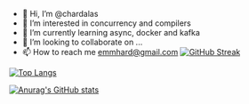 - 👋 Hi, I’m @chardalas
- 👀 I’m interested in concurrency and compilers 
- 🌱 I’m currently learning async, docker and kafka
- 💞️ I’m looking to collaborate on ...
- 📫 How to reach me emmhard@gmail.com
[![GitHub Streak](https://streak-stats.demolab.com/?user=chardalas)](https://git.io/streak-stats)

[![Top Langs](https://github-readme-stats.vercel.app/api/top-langs/?username=chardalas)](https://github.com/anuraghazra/github-readme-stats)

[![Anurag's GitHub stats](https://github-readme-stats.vercel.app/api?username=chardalas)](https://github.com/anuraghazra/github-readme-stats)

<!---
chardalas/chardalas is a ✨ special ✨ repository because its `README.md` (this file) appears on your GitHub profile.
You can click the Preview link to take a look at your changes.
--->

